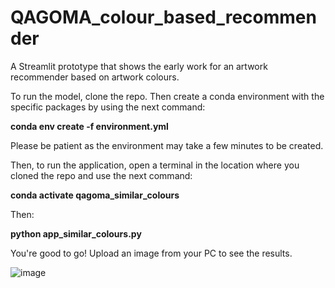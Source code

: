 # QAGOMA_colour_based_recommender
A Streamlit prototype that shows the early work for an artwork recommender based on artwork colours.

To run the model, clone the repo. Then create a conda environment with the specific packages by using the next command:

**conda env create -f environment.yml**

Please be patient as the environment may take a few minutes to be created.

Then, to run the application, open a terminal in the location where you cloned the repo and use the next command:

**conda activate qagoma_similar_colours**

Then:

**python app_similar_colours.py**

You're good to go! Upload an image from your PC to see the results.

![image](https://user-images.githubusercontent.com/70129680/179890326-a659fa86-3119-49d1-bc27-f55a6980458d.png)
